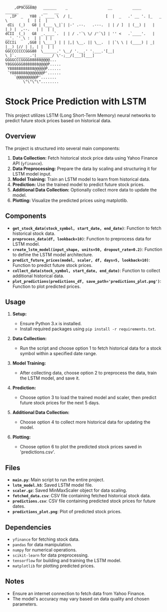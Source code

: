 ```plaintext
        ____
    ,dP9CGG88@   ______    _                  __         ____    ______           __   __   
  ,IP  _   Y88 .' ____ \  / |_               [  |  _   .' __ '. |_   _ \         [  | [  |  
 dIi  (_)   G8 | (___ \_|`| |-' .--.   .---.  | | / ]  | (__) |   | |_) |  ,--.   | |  | |  
dCII  (_)   G8  _.____`.  | | / .'`\ \/ /'`\] | '' <   .`____'.   |  __'. `'_\ :  | |  | |  
GCCIi     ,GG8 | \____) | | |,| \__. || \__.  | |`\ \ | (____) | _| |__) |// | |, | |  | |  
GGCCCCCCCGGG88  \______.' \__/ '.__.' '.___.'[__|  \_]`.______.'|_______/ \'-;__/[___][___] 
GGGGCCCGGGG88888@@@@...                                                                           
Y8GGGGGG8888888@@@@P.....
 Y88888888888@@@@@P......
 `Y8888888@@@@@@@P'......
    `@@@@@@@@@P'.......
        \"\"\"\"........
```
# Stock Price Prediction with LSTM

This project utilizes LSTM (Long Short-Term Memory) neural networks to predict future stock prices based on historical data.

## Overview

The project is structured into several main components:

1. **Data Collection:** Fetch historical stock price data using Yahoo Finance API (`yfinance`).
2. **Data Preprocessing:** Prepare the data by scaling and structuring it for LSTM model input.
3. **Model Training:** Train an LSTM model to learn from historical data.
4. **Prediction:** Use the trained model to predict future stock prices.
5. **Additional Data Collection:** Optionally collect more data to update the model.
6. **Plotting:** Visualize the predicted prices using matplotlib.

## Components

- **`get_stock_data(stock_symbol, start_date, end_date)`**: Function to fetch historical stock data.
- **`preprocess_data(df, lookback=10)`**: Function to preprocess data for LSTM model.
- **`create_lstm_model(input_shape, units=50, dropout_rate=0.2)`**: Function to define the LSTM model architecture.
- **`predict_future_prices(model, scaler, df, days=5, lookback=10)`**: Function to predict future stock prices.
- **`collect_data(stock_symbol, start_date, end_date)`**: Function to collect additional historical data.
- **`plot_predictions(predictions_df, save_path='predictions_plot.png')`**: Function to plot predicted prices.

## Usage

1. **Setup:**
   - Ensure Python 3.x is installed.
   - Install required packages using `pip install -r requirements.txt`.

2. **Data Collection:**
   - Run the script and choose option 1 to fetch historical data for a stock symbol within a specified date range.

3. **Model Training:**
   - After collecting data, choose option 2 to preprocess the data, train the LSTM model, and save it.

4. **Prediction:**
   - Choose option 3 to load the trained model and scaler, then predict future stock prices for the next 5 days.

5. **Additional Data Collection:**
   - Choose option 4 to collect more historical data for updating the model.

6. **Plotting:**
   - Choose option 6 to plot the predicted stock prices saved in 'predictions.csv'.

## Files

- **`main.py`**: Main script to run the entire project.
- **`lstm_model.h5`**: Saved LSTM model file.
- **`scaler.gz`**: Saved MinMaxScaler object for data scaling.
- **`fetched_data.csv`**: CSV file containing fetched historical stock data.
- **`predictions.csv`**: CSV file containing predicted stock prices for future dates.
- **`predictions_plot.png`**: Plot of predicted stock prices.

## Dependencies

- `yfinance` for fetching stock data.
- `pandas` for data manipulation.
- `numpy` for numerical operations.
- `scikit-learn` for data preprocessing.
- `tensorflow` for building and training the LSTM model.
- `matplotlib` for plotting predicted prices.

## Notes

- Ensure an internet connection to fetch data from Yahoo Finance.
- The model's accuracy may vary based on data quality and chosen parameters.
